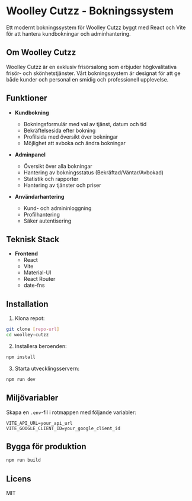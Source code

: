 # Woolley Cutzz - Bokningssystem

Ett modernt bokningssystem för Woolley Cutzz byggt med React och Vite för att hantera kundbokningar och adminhantering.

## Om Woolley Cutzz

Woolley Cutzz är en exklusiv frisörsalong som erbjuder högkvalitativa frisör- och skönhetstjänster. Vårt bokningssystem är designat för att ge både kunder och personal en smidig och professionell upplevelse.

## Funktioner

- **Kundbokning**
  - Bokningsformulär med val av tjänst, datum och tid
  - Bekräftelsesida efter bokning
  - Profilsida med översikt över bokningar
  - Möjlighet att avboka och ändra bokningar

- **Adminpanel**
  - Översikt över alla bokningar
  - Hantering av bokningsstatus (Bekräftad/Väntar/Avbokad)
  - Statistik och rapporter
  - Hantering av tjänster och priser

- **Användarhantering**
  - Kund- och admininloggning
  - Profilhantering
  - Säker autentisering

## Teknisk Stack

- **Frontend**
  - React
  - Vite
  - Material-UI
  - React Router
  - date-fns

## Installation

1. Klona repot:
```bash
git clone [repo-url]
cd woolley-cutzz
```

2. Installera beroenden:
```bash
npm install
```

3. Starta utvecklingsservern:
```bash
npm run dev
```

## Miljövariabler

Skapa en `.env`-fil i rotmappen med följande variabler:

```env
VITE_API_URL=your_api_url
VITE_GOOGLE_CLIENT_ID=your_google_client_id
```

## Bygga för produktion

```bash
npm run build
```

## Licens

MIT 